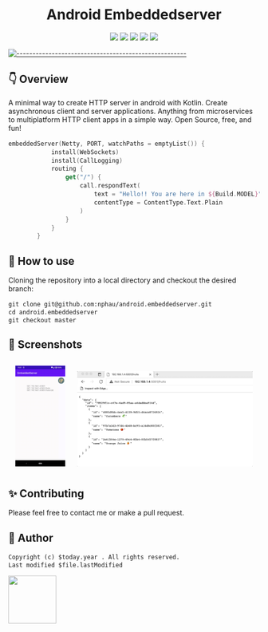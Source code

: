 <h1 align="center"> Android Embeddedserver </h1>

<p align="center">
    <a>
        <img src="https://img.shields.io/badge/kotlin-v1.6.10-blue.svg">
        <img src="https://img.shields.io/badge/gradle-7.1.0-blueviolet.svg">
        <img src="https://img.shields.io/badge/API-21%2B-blue.svg?style=flat">
        <img src="https://img.shields.io/badge/License-Apache%202.0-success.svg">
        <img src="https://circleci.com/gh/twilio-labs/plugin-rtc.svg?style=svg">
    </a>
</p>

[![-----------------------------------------------------](https://raw.githubusercontent.com/andreasbm/readme/master/assets/lines/colored.png)](#table-of-contents)

## 👇 Overview

A minimal way to create HTTP server in android with Kotlin. Create asynchronous client and server applications. Anything from microservices to multiplatform HTTP client apps in a simple way. Open Source, free, and fun!

```kotlin
embeddedServer(Netty, PORT, watchPaths = emptyList()) {
            install(WebSockets)
            install(CallLogging)
            routing {
                get("/") {
                    call.respondText(
                        text = "Hello!! You are here in ${Build.MODEL}",
                        contentType = ContentType.Text.Plain
                    )
                }
            }
        }
```
## 🚀 How to use

Cloning the repository into a local directory and checkout the desired branch:

```
git clone git@github.com:nphau/android.embeddedserver.git
cd android.embeddedserver
git checkout master
```
## 🍲 Screenshots

<h4 align="center">
<img src="docs/device.gif" width="20%" vspace="10" hspace="10">
<img src="docs/edge_get.gif" width="70%" vspace="10" hspace="10">

## ✨ Contributing
Please feel free to contact me or make a pull request.

## 👀 Author

``` Created by $username on $today
Copyright (c) $today.year . All rights reserved.
Last modified $file.lastModified
```
<p>
    <a href="https://nphau.medium.com/" target="_blank">
    <img src="https://avatars2.githubusercontent.com/u/13111806?s=400&u=f09b6160dbbe2b7eeae0aeb0ab4efac0caad57d7&v=4" width="96" height="96">
    </a>
</p>